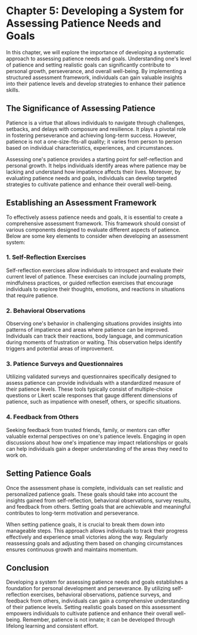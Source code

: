 Chapter 5: Developing a System for Assessing Patience Needs and Goals
=====================================================================

In this chapter, we will explore the importance of developing a systematic approach to assessing patience needs and goals. Understanding one's level of patience and setting realistic goals can significantly contribute to personal growth, perseverance, and overall well-being. By implementing a structured assessment framework, individuals can gain valuable insights into their patience levels and develop strategies to enhance their patience skills.

The Significance of Assessing Patience
--------------------------------------

Patience is a virtue that allows individuals to navigate through challenges, setbacks, and delays with composure and resilience. It plays a pivotal role in fostering perseverance and achieving long-term success. However, patience is not a one-size-fits-all quality; it varies from person to person based on individual characteristics, experiences, and circumstances.

Assessing one's patience provides a starting point for self-reflection and personal growth. It helps individuals identify areas where patience may be lacking and understand how impatience affects their lives. Moreover, by evaluating patience needs and goals, individuals can develop targeted strategies to cultivate patience and enhance their overall well-being.

Establishing an Assessment Framework
------------------------------------

To effectively assess patience needs and goals, it is essential to create a comprehensive assessment framework. This framework should consist of various components designed to evaluate different aspects of patience. Below are some key elements to consider when developing an assessment system:

### 1. Self-Reflection Exercises

Self-reflection exercises allow individuals to introspect and evaluate their current level of patience. These exercises can include journaling prompts, mindfulness practices, or guided reflection exercises that encourage individuals to explore their thoughts, emotions, and reactions in situations that require patience.

### 2. Behavioral Observations

Observing one's behavior in challenging situations provides insights into patterns of impatience and areas where patience can be improved. Individuals can track their reactions, body language, and communication during moments of frustration or waiting. This observation helps identify triggers and potential areas of improvement.

### 3. Patience Surveys and Questionnaires

Utilizing validated surveys and questionnaires specifically designed to assess patience can provide individuals with a standardized measure of their patience levels. These tools typically consist of multiple-choice questions or Likert scale responses that gauge different dimensions of patience, such as impatience with oneself, others, or specific situations.

### 4. Feedback from Others

Seeking feedback from trusted friends, family, or mentors can offer valuable external perspectives on one's patience levels. Engaging in open discussions about how one's impatience may impact relationships or goals can help individuals gain a deeper understanding of the areas they need to work on.

Setting Patience Goals
----------------------

Once the assessment phase is complete, individuals can set realistic and personalized patience goals. These goals should take into account the insights gained from self-reflection, behavioral observations, survey results, and feedback from others. Setting goals that are achievable and meaningful contributes to long-term motivation and perseverance.

When setting patience goals, it is crucial to break them down into manageable steps. This approach allows individuals to track their progress effectively and experience small victories along the way. Regularly reassessing goals and adjusting them based on changing circumstances ensures continuous growth and maintains momentum.

Conclusion
----------

Developing a system for assessing patience needs and goals establishes a foundation for personal development and perseverance. By utilizing self-reflection exercises, behavioral observations, patience surveys, and feedback from others, individuals can gain a comprehensive understanding of their patience levels. Setting realistic goals based on this assessment empowers individuals to cultivate patience and enhance their overall well-being. Remember, patience is not innate; it can be developed through lifelong learning and consistent effort.
